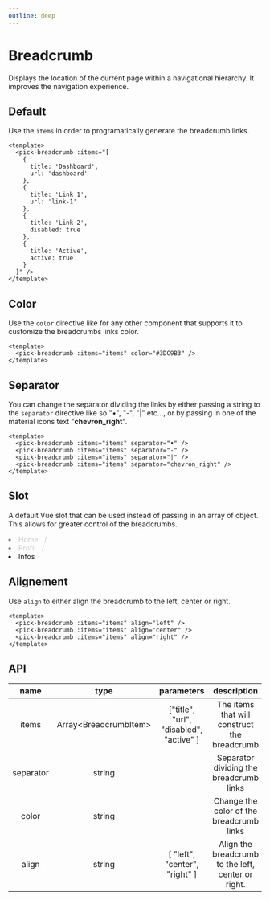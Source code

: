 ```yaml
---
outline: deep
---
```


<script setup lang="ts">
import {pickBreadcrumb,BreadcrumbItem} from '@elonehoo/pick'

const items:BreadcrumbItem[] = [
  {
    title: 'Dashboard',
    url: 'dashboard'
  },
  {
    title: 'Link 1',
    url: 'link-1'
  },
  {
    title: 'Link 2',
    disabled: true
  },
  {
    title: 'Active',
    active: true
  }
]
</script>

# Breadcrumb

Displays the location of the current page within a navigational hierarchy. It improves the navigation experience.

## Default

Use the `items` in order to programatically generate the breadcrumb links.

```vue
<template>
  <pick-breadcrumb :items="[
    {
      title: 'Dashboard',
      url: 'dashboard'
    },
    {
      title: 'Link 1',
      url: 'link-1'
    },
    {
      title: 'Link 2',
      disabled: true
    },
    {
      title: 'Active',
      active: true
    }
  ]" />
</template>
```

<div>
  <pick-breadcrumb :items="items" />
</div>

## Color

Use the `color` directive like for any other component that supports it to customize the breadcrumbs links color.

```vue
<template>
  <pick-breadcrumb :items="items" color="#3DC9B3" />
</template>
```

<div>
  <pick-breadcrumb :items="items" color="#3DC9B3" />
</div>

## Separator

You can change the separator dividing the links by either passing a string to the `separator` directive like so "•", "-", "|" etc..., or by passing in one of the material icons text "**chevron_right**".

```vue
<template>
  <pick-breadcrumb :items="items" separator="•" />
  <pick-breadcrumb :items="items" separator="-" />
  <pick-breadcrumb :items="items" separator="|" />
  <pick-breadcrumb :items="items" separator="chevron_right" />
</template>
```

<div>
  <pick-breadcrumb :items="items" separator="•" />
  <pick-breadcrumb :items="items" separator="-" />
  <pick-breadcrumb :items="items" separator="|" />
  <pick-breadcrumb :items="items" separator="chevron_right" />
</div>

## Slot

A default Vue slot that can be used instead of passing in an array of object. This allows for greater control of the breadcrumbs.

<div>
  <pick-breadcrumb>
    <li class="disabled-link">
      <a class="link" href="#" title="Home">Home</a>
      <span class="vs-breadcrum--separator">/</span>
    </li>
    <li class="disabled-link">
      <a class="link" href="#" title="Profil">Profil</a>
      <span class="vs-breadcrum--separator">/</span>
    </li>
    <li aria-current="page" class="active">Infos</li>
  </pick-breadcrumb>
</div>

## Alignement

Use `align` to either align the breadcrumb to the left, center or right.

```vue
<template>
  <pick-breadcrumb :items="items" align="left" />
  <pick-breadcrumb :items="items" align="center" />
  <pick-breadcrumb :items="items" align="right" />
</template>
```

<div>
  <pick-breadcrumb :items="items" align="left" />
  <pick-breadcrumb :items="items" align="center" />
  <pick-breadcrumb :items="items" align="right" />
</div>

## API

| name | type | parameters | description | default |
| :----: | :----: | :----------: | :-----------: | :-------: |
| items | Array\<BreadcrumbItem> | ["title", "url", "disabled", "active" ] | The items that will construct the breadcrumb | |
| separator | string | | Separator dividing the breadcrumb links | / |
| color | string | | Change the color of the breadcrumb links | |
| align | string | [ "left", "center", "right" ] | Align the breadcrumb to the left, center or right. | left |

<style scoped>
.disabled-link {
  opacity: 0.5;
  cursor: default;
}
.link{
  transition: all 0.2s ease;
  color: rgba(0,0,0,0.4);
  text-decoration: none;
}
.link:hover,.link:focus{
  color: rgba(0,0,0,0.7);
  text-decoration: underline;
}
.vs-breadcrum--separator {
  color: rgba(0,0,0,0.4);
  padding: 0 0.5rem 0 0.5rem;
}
</style>
